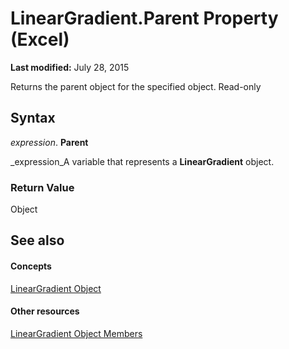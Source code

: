 
# LinearGradient.Parent Property (Excel)

 **Last modified:** July 28, 2015

Returns the parent object for the specified object. Read-only

## Syntax

 _expression_. **Parent**

 _expression_A variable that represents a  **LinearGradient** object.


### Return Value

Object


## See also


#### Concepts


 [LinearGradient Object](cb648564-0f57-f1b9-1c89-0329c110583f.md)
#### Other resources


 [LinearGradient Object Members](7b9a9bc3-340f-195d-927b-7ac5a7592190.md)
